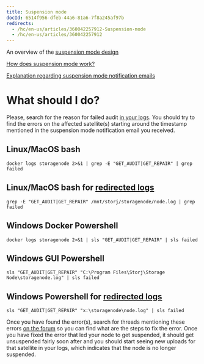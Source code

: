 ```yaml
---
title: Suspension mode
docId: 6514f956-dfeb-44a6-81a6-7f8a245af97b
redirects:
  - /hc/en-us/articles/360042257912-Suspension-mode
  - /hc/en-us/articles/360042257912
---
```

An overview of the [suspension mode design](https://forum.storj.io/t/design-draft-storage-node-suspended-state/4606?u=alexey)

[How does suspension mode work?](https://forum.storj.io/t/suspension-mode-and-disqualification-emails/6091)

[Explanation regarding suspension mode notification emails](https://forum.storj.io/t/node-suspension/6102/111)

# What should I do?
Please, search for the reason for failed audit [in your logs](docId:O68S24Iww4ZEnVk8yO7Mv). You should try to find the errors on the affected satellite(s) starting around the timestamp mentioned in the suspension mode notification email you received.

## Linux/MacOS bash
```
docker logs storagenode 2>&1 | grep -E "GET_AUDIT|GET_REPAIR" | grep failed
```

## Linux/MacOS bash for [redirected logs](docId:EeyBBKEeuNK5oqkB4EyU0)
```
grep -E "GET_AUDIT|GET_REPAIR" /mnt/storj/storagenode/node.log | grep failed
```

## Windows Docker Powershell
```
docker logs storagenode 2>&1 | sls "GET_AUDIT|GET_REPAIR" | sls failed
```

## Windows GUI Powershell
```
sls "GET_AUDIT|GET_REPAIR" "C:\Program Files\Storj\Storage Node\storagenode.log" | sls failed
```

## Windows Powershell for [redirected logs](docId:EeyBBKEeuNK5oqkB4EyU0)
```
sls "GET_AUDIT|GET_REPAIR" "x:\storagenode\node.log" | sls failed
```

Once you have found the error(s), search for threads mentioning these errors [on the forum](https://forum.storj.io/search?expanded=true) so you can find what are the steps to fix the error. Once you have fixed the error that led your node to get suspended, it should get unsuspended fairly soon after and you should start seeing new uploads for that satellite in your logs, which indicates that the node is no longer suspended.